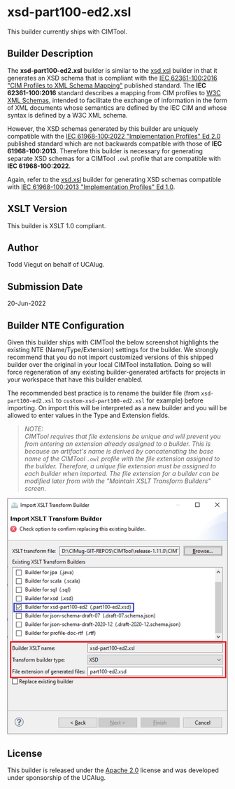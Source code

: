 # xsd-part100-ed2.xsl

This builder currently ships with CIMTool.

## Builder Description

The **xsd-part100-ed2.xsl** builder is similar to the [xsd.xsl](../xsd-xsl/builder.md) builder in that it generates an XSD schema that is compliant with the [IEC 62361-100:2016 "CIM Profiles to XML Schema Mapping"](https://webstore.iec.ch/publication/25114) published standard. The **IEC 62361-100:2016** standard describes a mapping from CIM profiles to [W3C XML Schemas](https://www.w3.org/TR/xmlschema11-1/), intended to facilitate the exchange of information in the form of XML documents whose semantics are defined by the IEC CIM and whose syntax is defined by a W3C XML schema.

However, the XSD schemas generated by this builder are uniquely compatible with the [IEC 61968-100:2022 "Implementation Profiles" Ed 2.0](https://webstore.iec.ch/publication/67766) published standard which are not backwards compatible with those of **IEC 61968-100:2013**. Therefore this builder is necessary for generating separate XSD schemas for a CIMTool ```.owl``` profile that are compatible with **IEC 61968-100:2022**.

Again, refer to the [xsd.xsl](../xsd-xsl/builder.md) builder for generating XSD schemas compatible with [IEC 61968-100:2013 "Implementation Profiles" Ed 1.0](https://webstore.iec.ch/publication/6198).

## XSLT Version

This builder is XSLT 1.0 compliant.

## Author

Todd Viegut on behalf of UCAIug.

## Submission Date

20-Jun-2022

## Builder NTE Configuration

Given this builder ships with CIMTool the below screenshot highlights the existing NTE (Name/Type/Extension) settings for the builder.  We strongly recommend that you do not import customized versions of this shipped builder over the original in your local CIMTool installation. Doing so will force regeneration of any existing builder-generated artifacts for projects in your workspace that have this builder enabled.

The recommended best practice is to rename the builder file (from ```xsd-part100-ed2.xsl``` to ```custom-xsd-part100-ed2.xsl``` for example) before importing. On import this will be interpreted as a new builder and you will be allowed to enter values in the Type and Extension fields.

>*NOTE: </br>CIMTool requires that file extensions be unique and will prevent you from entering an extension already assigned to a builder. This is because an artifact's name is derived by concatenating the base name of the CIMTool ```.owl``` profile with the file extension assigned to the builder. Therefore, a unique file extension must be assigned to each builder when imported. The file extension for a builder can be modified later from with the "Maintain XSLT Transform Builders" screen.*

![image](import-builder.png)

## License

This builder is released under the [Apache 2.0](/../LICENSE) license and was developed under sponsorship of the UCAIug.
